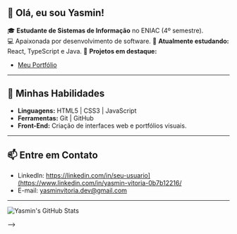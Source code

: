 ## 👋 Olá, eu sou Yasmin!

🎓 **Estudante de Sistemas de Informação** no ENIAC (4º semestre).  
💻 Apaixonada por desenvolvimento de software.
🌱 **Atualmente estudando:** React, TypeScript e Java.
🔭 **Projetos em destaque:**  
- [Meu Portfólio](https://github.com/Yasminv1/Portfolio)  

---

## 💼 **Minhas Habilidades**
- **Linguagens:** HTML5 | CSS3 | JavaScript  
- **Ferramentas:** Git | GitHub  
- **Front-End:** Criação de interfaces web e portfólios visuais.  

---

## 📫 **Entre em Contato**
- LinkedIn: https://linkedin.com/in/seu-usuario](https://www.linkedin.com/in/yasmin-vitoria-0b7b12216/
- E-mail: yasminvitoria.dev@gmail.com

---

![Yasmin's GitHub Stats](https://github-readme-stats.vercel.app/api?username=yasminv1&show_icons=true&theme=radical)

-->
